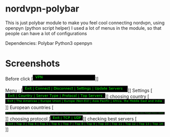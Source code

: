 # nordvpn-polybar
This is just polybar module to make you feel cool connecting nordvpn, using openpyn (python script helper)
I used a lot of menus in the module, so that people can have a lot of configurations


Dependencies:
Polybar
Python3
openpyn

# Screenshots
Before click [![](first.png)]]

Menu : [![](second.png)]]
Settings [![](settings.png)]]
choosing country [![](country.png)]]
European countries [![](europe.png)]]
choosing protocol [![](protocol.png)]]
checking best servers [![](tops.png)]]





